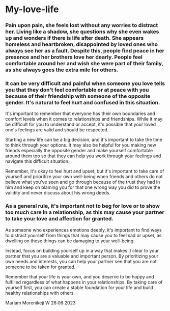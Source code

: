 # My-love-life

### Pain upon pain, she feels lost without any worries to distract her. Living like a shadow, she questions why she even wakes up and wonders if there is life after death. She appears homeless and heartbroken, disappointed by loved ones who always see her as a fault. Despite this, people find peace in her presence and her brothers love her dearly. People feel comfortable around her and wish she were part of their family, as she always goes the extra mile for others.

### It can be very difficult and painful when someone you love tells you that they don't feel comfortable or at peace with you because of their friendship with someone of the opposite gender. It's natural to feel hurt and confused in this situation.

It's important to remember that everyone has their own boundaries and comfort levels when it comes to relationships and friendships. While it may be difficult for you to understand or accept, it's possible that your loved one's feelings are valid and should be respected.

Starting a new life can be a big decision, and it's important to take the time to think through your options. 
It may also be helpful for you making new friends especially the opposite gender and make yourself comfortable around them too so that they can help you work through your feelings and navigate this difficult situation.

Remember, it's okay to feel hurt and upset, but it's important to take care of yourself and prioritize your own well-being when friends and others do not believe what you’ve seen  and go through because of the trust they had in him and keep on blaming you for that one wrong way you did to prove the validity and never discuss about his wrong deeds.

### As a general rule, it's important not to beg for love or to show too much care in a relationship, as this may cause your partner to take your love and affection for granted. 

As someone who experiences emotions deeply, it's important to find ways to distract yourself from things that may cause you to feel sad or upset, as dwelling on these things can be damaging to your well-being.

Instead, focus on building yourself up in a way that makes it clear to your partner that you are a valuable and important person. By prioritizing your own needs and interests, you can help your partner see that you are not someone to be taken for granted.

Remember that your life is your own, and you deserve to be happy and fulfilled regardless of what happens in your relationships. By taking care of yourself first, you can create a stable foundation for your life and build healthy relationships with others.

Mariam Morenikeji W
26:06:2023
